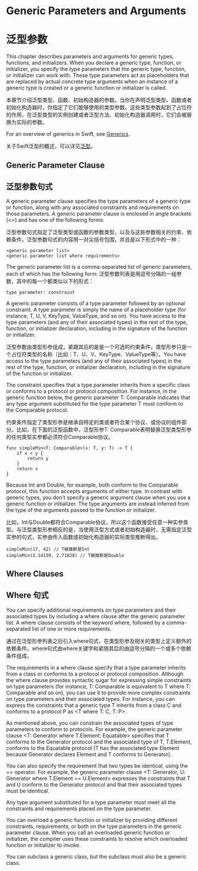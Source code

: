 # Generic Parameters and Arguments
# 泛型参数


This chapter describes parameters and arguments for generic types, functions, and initializers. When you declare a generic type, function, or initializer, you specify the type parameters that the generic type, function, or initializer can work with. These type parameters act as placeholders that are replaced by actual concrete type arguments when an instance of a generic type is created or a generic function or initializer is called.

本章节介绍泛型类型、函数、初始构造器的参数。当你在声明泛型类型、函数或者初始化构造器时，你指定了它们能够使用的类型参数。这些类型参数起到了占位符的作用，在泛型类型的实例创建或者泛型方法、初始化构造器调用时，它们会被替换为实际的参数。

For an overview of generics in Swift, see [Generics](https://developer.apple.com/library/prerelease/ios/documentation/swift/conceptual/swift_programming_language/Generics.html#//apple_ref/doc/uid/TP40014097-CH26-XID_234).

关于Swift泛型的概述，可以详见[泛型](https://developer.apple.com/library/prerelease/ios/documentation/swift/conceptual/swift_programming_language/Generics.html#//apple_ref/doc/uid/TP40014097-CH26-XID_234)。

## Generic Parameter Clause
## 泛型参数句式

A generic parameter clause specifies the type parameters of a generic type or function, along with any associated constraints and requirements on those parameters. A generic parameter clause is enclosed in angle brackets (<>) and has one of the following forms:

泛型参数句式指定了泛型类型或函数的参数类型，以及与这些参数相关的约束、依赖条件。泛型参数句式的内容用一对尖括号包围，并且是以下形式中的一种：

```
<generic parameter list>
<generic parameter list where requirements>
```
The generic parameter list is a comma-separated list of generic parameters, each of which has the following form:
泛型参数列表是用逗号分隔的一组参数，其中的每一个都类似以下的形式：

```
type parameter: constraint
```

A generic parameter consists of a type parameter followed by an optional constraint. A type parameter is simply the name of a placeholder type (for instance, T, U, V, KeyType, ValueType, and so on). You have access to the type parameters (and any of their associated types) in the rest of the type, function, or initializer declaration, including in the signature of the function or initializer.

泛型参数由类型形参组成，紧跟其后的是是一个可选的约束条件。类型形参只是一个占位符类型的名称（比如：T、U、V、KeyType、ValueType等）。You have access to the type parameters (and any of their associated types) in the rest of the type, function, or initializer declaration, including in the signature of the function or initializer.

The constraint specifies that a type parameter inherits from a specific class or conforms to a protocol or protocol composition. For instance, in the generic function below, the generic parameter T: Comparable indicates that any type argument substituted for the type parameter T must conform to the Comparable protocol.

约束条件指定了类型形参是继承自特定的类或者符合某个协议、或协议的组件部分。比如，在下面的泛型函数中，泛型形参T: Comparable表明替换泛型类型形参的任何类型实参都必须符合Comparable协议。

```
func simpleMin<T: Comparable>(x: T, y: T) -> T {
    if x < y {
        return y
    }
    return x
}
```

Because Int and Double, for example, both conform to the Comparable protocol, this function accepts arguments of either type. In contrast with generic types, you don’t specify a generic argument clause when you use a generic function or initializer. The type arguments are instead inferred from the type of the arguments passed to the function or initializer.

比如，Int与Double都符合Comparable协议，所以这个函数接受任意一种实参类型。与泛型类型形参相反的是，当使用泛型方式或者初始构造器时，无需指定泛型实参的句式，实参由传入函数或初始化构造器的实际类型推断得出。


```
simpleMin(17, 42) // T被推断是Int
simpleMin(3.14159, 2.71828) // T被推断是Double
```

## Where Clauses
## Where 句式

You can specify additional requirements on type parameters and their associated types by including a where clause after the generic parameter list. A where clause consists of the keyword where, followed by a comma-separated list of one or more requirements.

通过在泛型形参列表之后引入where句式，在类型形参及相关的类型上定义额外的依赖条件。where句式由where关键字和紧随其后的由逗号分隔的一个或多个依赖条件组成。

The requirements in a where clause specify that a type parameter inherits from a class or conforms to a protocol or protocol composition. Although the where clause provides syntactic sugar for expressing simple constraints on type parameters (for instance, T: Comparable is equivalent to T where T: Comparable and so on), you can use it to provide more complex constraints on type parameters and their associated types. For instance, you can express the constraints that a generic type T inherits from a class C and conforms to a protocol P as <T where T: C, T: P>.

As mentioned above, you can constrain the associated types of type parameters to conform to protocols. For example, the generic parameter clause <T: Generator where T.Element: Equatable> specifies that T conforms to the Generator protocol and the associated type of T, T.Element, conforms to the Equatable protocol (T has the associated type Element because Generator declares Element and T conforms to Generator).

You can also specify the requirement that two types be identical, using the == operator. For example, the generic parameter clause <T: Generator, U: Generator where T.Element == U.Element> expresses the constraints that T and U conform to the Generator protocol and that their associated types must be identical.

Any type argument substituted for a type parameter must meet all the constraints and requirements placed on the type parameter.

You can overload a generic function or initializer by providing different constraints, requirements, or both on the type parameters in the generic parameter clause. When you call an overloaded generic function or initializer, the compiler uses these constraints to resolve which overloaded function or initializer to invoke.

You can subclass a generic class, but the subclass must also be a generic class.












